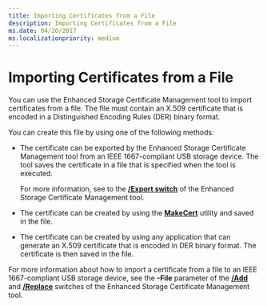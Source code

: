 ```yaml
---
title: Importing Certificates from a File
description: Importing Certificates from a File
ms.date: 04/20/2017
ms.localizationpriority: medium
---
```


# Importing Certificates from a File


You can use the Enhanced Storage Certificate Management tool to import certificates from a file. The file must contain an X.509 certificate that is encoded in a Distinguished Encoding Rules (DER) binary format.

You can create this file by using one of the following methods:

-   The certificate can be exported by the Enhanced Storage Certificate Management tool from an IEEE 1667-compliant USB storage device. The tool saves the certificate in a file that is specified when the tool is executed.

    For more information, see to the [**/Export switch**](-export-switch.md) of the Enhanced Storage Certificate Management tool.

-   The certificate can be created by using the [**MakeCert**](makecert.md) utility and saved in the file.

-   The certificate can be created by using any application that can generate an X.509 certificate that is encoded in DER binary format. The certificate is then saved in the file.

For more information about how to import a certificate from a file to an IEEE 1667-compliant USB storage device, see the **-File** parameter of the [**/Add**](enhstor-add-switch.md) and [**/Replace**](-replace-switch.md) switches of the Enhanced Storage Certificate Management tool.

 

 





